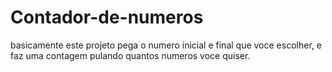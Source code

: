 # Contador-de-numeros
basicamente este projeto pega o numero inicial e final que voce escolher, e faz uma contagem pulando quantos numeros voce quiser.
